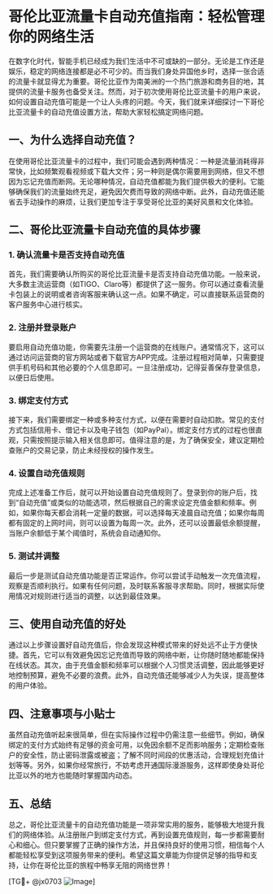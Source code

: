# 哥伦比亚流量卡自动充值指南：轻松管理你的网络生活

在数字化时代，智能手机已经成为我们生活中不可或缺的一部分。无论是工作还是娱乐，稳定的网络连接都是必不可少的。而当我们身处异国他乡时，选择一张合适的流量卡就显得尤为重要。哥伦比亚作为南美洲的一个热门旅游和商务目的地，其提供的流量卡服务也备受关注。然而，对于初次使用哥伦比亚流量卡的用户来说，如何设置自动充值可能是一个让人头疼的问题。今天，我们就来详细探讨一下哥伦比亚流量卡的自动充值设置方法，帮助大家轻松搞定网络问题。

## 一、为什么选择自动充值？

在使用哥伦比亚流量卡的过程中，我们可能会遇到两种情况：一种是流量消耗得非常快，比如频繁观看视频或下载大文件；另一种则是偶尔需要用到网络，但又不想因为忘记充值而断网。无论哪种情况，自动充值都能为我们提供极大的便利。它能够确保我们的流量始终充足，避免因欠费而导致的网络中断。此外，自动充值还能省去手动操作的麻烦，让我们更加专注于享受哥伦比亚的美好风景和文化体验。

## 二、哥伦比亚流量卡自动充值的具体步骤

### 1. 确认流量卡是否支持自动充值

首先，我们需要确认所购买的哥伦比亚流量卡是否支持自动充值功能。一般来说，大多数主流运营商（如TIGO、Claro等）都提供了这一服务。你可以通过查看流量卡包装上的说明或者咨询客服来确认这一点。如果不确定，可以直接联系运营商的客户服务中心进行核实。

### 2. 注册并登录账户

要启用自动充值功能，你需要先注册一个运营商的在线账户。通常情况下，这可以通过访问运营商的官方网站或者下载官方APP完成。注册过程相对简单，只需要提供手机号码和其他必要的个人信息即可。一旦注册成功，记得妥善保存登录信息，以便日后使用。

### 3. 绑定支付方式

接下来，我们需要绑定一种或多种支付方式，以便在需要时自动扣款。常见的支付方式包括信用卡、借记卡以及电子钱包（如PayPal）。绑定支付方式的过程也很直观，只需按照提示输入相关信息即可。值得注意的是，为了确保安全，建议定期检查账户的交易记录，防止未经授权的操作发生。

### 4. 设置自动充值规则

完成上述准备工作后，就可以开始设置自动充值规则了。登录到你的账户后，找到“自动充值”或类似的功能选项，然后根据自己的需求设定充值金额和频率。例如，如果你每天都会消耗一定量的数据，可以选择每天凌晨自动充值；如果你每周都有固定的上网时间，则可以设置为每周一次。此外，还可以设置最低余额提醒，当账户余额低于某个阈值时，系统会自动通知你。

### 5. 测试并调整

最后一步是测试自动充值功能是否正常运作。你可以尝试手动触发一次充值流程，观察是否顺利执行。如果有任何问题，及时联系客服寻求帮助。同时，根据实际使用情况对规则进行适当的调整，以达到最佳效果。

## 三、使用自动充值的好处

通过以上步骤设置好自动充值后，你会发现这种模式带来的好处远不止于方便快捷。首先，它可以有效避免因忘记充值而导致的网络中断，让你随时随地都能保持在线状态。其次，由于充值金额和频率可以根据个人习惯灵活调整，因此能够更好地控制预算，避免不必要的浪费。此外，自动充值还能够减少人为失误，提高整体的用户体验。

## 四、注意事项与小贴士

虽然自动充值听起来很简单，但在实际操作过程中仍需注意一些细节。例如，确保绑定的支付方式始终有足够的资金可用，以免因余额不足而影响服务；定期检查账户的安全性，防止密码泄露或被盗；了解不同时间段的优惠活动，合理规划充值计划等等。另外，如果你经常旅行，不妨考虑开通国际漫游服务，这样即使身处哥伦比亚以外的地方也能随时掌握国内动态。

## 五、总结

总之，哥伦比亚流量卡的自动充值功能是一项非常实用的服务，能够极大地提升我们的网络体验。从注册账户到绑定支付方式，再到设置充值规则，每一步都需要耐心和细心。但只要掌握了正确的操作方法，并且保持良好的使用习惯，相信每个人都能轻松享受到这项服务带来的便利。希望这篇文章能为你提供足够的指导和支持，让你在哥伦比亚的旅程中畅享无阻的网络世界！

[TG💪+ @jx0703 ![Image](https://github.com/user-attachments/assets/dbca1d08-cadb-493c-b0ec-ad6f7a83f270)]